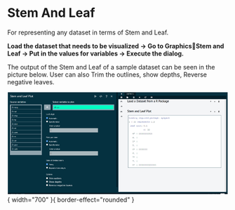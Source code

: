 # Stem And Leaf

For representing any dataset in terms of Stem and Leaf.

__Load the dataset that needs to be visualized -> Go to GraphicsStem and Leaf -> Put in the values for variables -> Execute the dialog.__

The output of the Stem and Leaf of a sample dataset can be seen in the picture below. User can also Trim the outlines, show depths, Reverse negative leaves.

![alt text](screenshots/image190.png){ width="700" }{ border-effect="rounded" }
